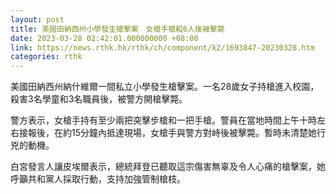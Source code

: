 ```yaml
---
layout: post
title: 美國田納西州小學發生槍擊案　女槍手槍殺6人後被擊斃
date: 2023-03-28 02:42:01.000000000 +08:00
link: https://news.rthk.hk/rthk/ch/component/k2/1693847-20230328.htm
categories: rthk
---
```


美國田納西州納什維爾一間私立小學發生槍擊案。一名28歲女子持槍進入校園，殺害3名學童和3名職員後，被警方開槍擊斃。

警方表示，女槍手持有至少兩把突擊步槍和一把手槍。警員在當地時間上午十時左右接報後，在約15分鐘內抵達現場，女槍手與警方對峙後被擊斃。暫時未清楚她行兇的動機。

白宮發言人讓皮埃爾表示，總統拜登已聽取這宗傷害無辜及令人心痛的槍擊案，她呼籲共和黨人採取行動，支持加強管制槍枝。
